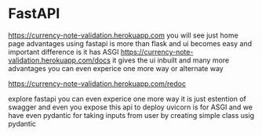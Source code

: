 # FastAPI
https://currency-note-validation.herokuapp.com  you will see just home page
advantages using fastapi is more than flask and ui becomes easy and important difference is it has ASGI 
https://currency-note-validation.herokuapp.com/docs 
it gives the ui inbuilt and many more advantages 
you can even experice one more way or alternate way

https://currency-note-validation.herokuapp.com/redoc

explore fastapi you can even experice one more way 
it is just estention of swagger and even you expose this api to deploy
uvicorn is for ASGI and we have even pydantic for taking inputs from user by creating simple class usig pydantic

